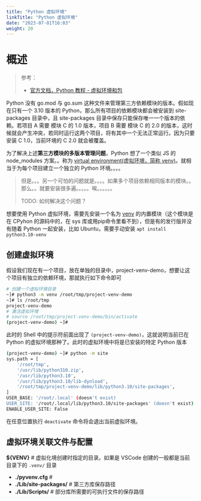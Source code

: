 ```yaml
---
title: "Python 虚拟环境"
linkTitle: "Python 虚拟环境"
date: "2023-07-01T16:03"
weight: 20
---
```


# 概述

> 参考：
>
> - [官方文档，Python 教程 - 虚拟环境和包](https://docs.python.org/3/tutorial/venv.html)

Python 没有 go.mod 与 go.sum 这种文件来管理第三方依赖模块的版本。假如现在只有一个 3.10 版本的 Python，那么所有项目的依赖模块都会被安装到 site-packages 目录中，且 site-packages 目录中保存只能保存唯一一个版本的依赖。若项目 A 需要  模块 C 的 1.0 版本，项目 B 需要 模块 C 的 2.0 的版本，这时候就会产生冲突，若同时运行这两个项目，将有其中一个无法正常运行。因为只要安装 C 1.0，当前环境的 C 2.0 就会被覆盖。

为了解决上述**第三方模块的多版本管理问题**，Python 想了一个类似 JS 的 node_modules 方案。。称为 [virtual environment(虚拟环境，简称 venv)](https://docs.python.org/zh-cn/3/glossary.html#term-virtual-environment)。就相当于为每个项目建立一个独立的 Python 环境。。。。

> 但是。。。另一个可怕的问题就是。。。。如果多个项目依赖相同版本的模块。。那么。。就要安装很多遍。。。。。唉。。。。。。
> 
> TODO: 如何解决这个问题？

想要使用 Python 虚拟环境，需要先安装一个名为 [venv](https://docs.python.org/3/library/venv.html#module-venv) 的内置模块（这个模块是在 CPyhon 的源码中的，在 sys 库或用pip命令里看不到），但是有的发行版并没有随着 Python 一起安装，比如 Ubuntu，需要手动安装 `apt install python3.10-venv`

## 创建虚拟环境

假设我们现在有一个项目，放在单独的目录中，project-venv-demo，想要让这个项目有独立的依赖环境，那就执行如下命令即可

```bash
# 创建一个虚拟环境目录
~]# python3 -m venv /root/tmp/project-venv-demo
~]# ls /root/tmp
project-venv-demo
# 激活虚拟环境
# source /root/tmp/project-venv-demo/bin/activate
(project-venv-demo) ~]#
```

此时的 Shell 中的提示符前面出现了 `(project-venv-demo)`，这就说明当前已在 Python 的虚拟环境那种了。此时的虚拟环境中将是已安装的特定 Python 版本

```bash
(project-venv-demo) ~]# python -m site
sys.path = [
    '/root/tmp',
    '/usr/lib/python310.zip',
    '/usr/lib/python3.10',
    '/usr/lib/python3.10/lib-dynload',
    '/root/tmp/project-venv-demo/lib/python3.10/site-packages',
]
USER_BASE: '/root/.local' (doesn't exist)
USER_SITE: '/root/.local/lib/python3.10/site-packages' (doesn't exist)
ENABLE_USER_SITE: False
```

在任意位置执行 `deactivate` 命令将会退出当前虚拟环境。

## 虚拟环境关联文件与配置



**${VENV}** # 虚拟化境创建时指定的目录。如果是 VSCode 创建的一般都是当前目录下的 `.venv/` 目录

- **./pyvenv.cfg** #
- **./Lib/site-packages/** # 第三方库保存路径
- **./Lib/Scripts/** # 部分库所需要的可执行文件的保存路径

